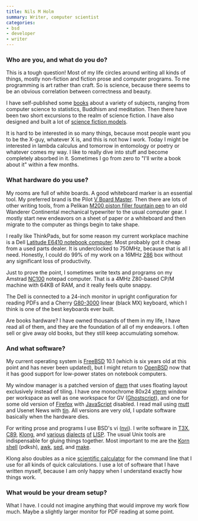 ```yaml
---
title: Nils M Holm
summary: Writer, computer scientist
categories:
- bsd
- developer
- writer
---
```


### Who are you, and what do you do?

This is a tough question! Most of my life circles around writing all kinds of things, mostly non-fiction and fiction prose and computer programs. To me programming is art rather than craft. So is science, because there seems to be an obvious correlation between correctness and beauty.

I have self-published some [books](http://t3x.org/ "Nils' books.") about a variety of subjects, ranging from computer science to statistics, Buddhism and meditation. Then there have been two short excursions to the realm of science fiction. I have also designed and built a lot of [science fiction models](http://t3x.org/sf/ "Nils' sci-fi models.").

It is hard to be interested in so many things, because most people want you to be the X-guy, whatever X is, and this is not how I work. Today I might be interested in lambda calculus and tomorrow in entomology or poetry or whatever comes my way. I like to really dive into stuff and become completely absorbed in it. Sometimes I go from zero to "I'll write a book about it" within a few months.

### What hardware do you use?

My rooms are full of white boards. A good whiteboard marker is an essential tool. My preferred brand is the Pilot [V Board Master][v-board-master]. Then there are lots of other writing tools, from a Pelikan [M200 piston filler fountain pen][m200] to an old Wanderer Continental mechanical typewriter to the usual computer gear. I mostly start new endeavors on a sheet of paper or a whiteboard and then migrate to the computer as things begin to take shape.

I really like ThinkPads, but for some reason my current workplace machine is a Dell [Latitude E6410 notebook computer][latitude-e6410]. Most probably got it cheap from a used parts dealer. It is underclocked to 750MHz, because that is all I need. Honestly, I could do 99% of my work on a 16MHz [286](https://en.wikipedia.org/wiki/Intel_80286 "The Wikipedia entry for the 286 CPU.") box without any significant loss of productivity.

Just to prove the point, I sometimes write texts and programs on my Amstrad [NC100][] notepad computer. That is a 4MHz Z80-based CP/M machine with 64KB of RAM, and it really feels quite snappy.

The Dell is connected to a 24-inch monitor in upright configuration for reading PDFs and a Cherry [G80-3000][] linear (black MX) keyboard, which I think is one of the best keyboards ever built.

Are books hardware? I have owned thousands of them in my life, I have read all of them, and they are the foundation of all of my endeavors. I often sell or give away old books, but they still keep accumulating somehow.

### And what software?

My current operating system is [FreeBSD][] 10.1 (which is six years old at this point and has never been updated), but I might return to [OpenBSD][] now that it has good support for low-power states on notebook computers.

My window manager is a patched version of [dwm][] that uses floating layout exclusively instead of tiling. I have one monochrome 80x24 [xterm][] window per workspace as well as one workspace for GV ([Ghostscript][]), and one for some old version of [Firefox][] with [JavaScript][] disabled. I read mail using [mutt][] and Usenet News with [tin][]. All versions are very old, I update software basically when the hardware dies.

For writing prose and programs I use BSD's vi ([nvi][]). I write software in [T3X][], [C89][c], [Klong][], and [various][s9fes] [dialects][lisp9] [of][kilo-lisp] [LISP][]. The usual Unix tools are indispensable for gluing things together. Most important to me are the [Korn shell][kornshell] (pdksh), [awk][], [sed][], and [make][].

Klong also doubles as a nice [scientific calculator](http://t3x.org/klong-stat/ "Nils' introduction to Klong's statistics module.") for the command line that I use for all kinds of quick calculations. I use a lot of software that I have written myself, because I am only happy when I understand exactly how things work.

### What would be your dream setup?

What I have. I could not imagine anything that would improve my work flow much. Maybe a slightly larger monitor for PDF reading at some point.

[awk]: https://en.wikipedia.org/wiki/AWK "Data formatting language/software."
[c]: https://en.wikipedia.org/wiki/C_(programming_language) "A compiled programming language."
[dwm]: https://dwm.suckless.org/ "A window manager for X."
[firefox]: https://www.mozilla.org/en-US/firefox/new/ "A cross-platform open-source web browser."
[freebsd]: https://www.freebsd.org/ "An open source operating system."
[g80-3000]: https://www.cherry.co.uk/cherry-g80-3000.html "A mechanical keyboard."
[ghostscript]: https://www.ghostscript.com/ "Software for working with PostScript and PDFs."
[javascript]: https://en.wikipedia.org/wiki/JavaScript "An interpreted scripting language."
[kilo-lisp]: http://t3x.org/klisp/ "A LISP interpreter."
[klong]: http://t3x.org/klong/ "An array programming language."
[kornshell]: http://www.kornshell.org "A command-line shell."
[latitude-e6410]: https://www.dell.com/mk/business/p/latitude-e6410/pd "A 14.1 inch PC laptop."
[lisp9]: http://t3x.org/lisp9/ "A dialect of Scheme based on LISP."
[lisp]: https://en.wikipedia.org/wiki/Lisp_(programming_language) "An old programming language."
[m200]: https://www.pelikan.com/pulse/Pulsar/en_US_INTL.FWI.displayShop.252287./classic-black "A fountain pen."
[make]: http://www.gnu.org/software/make/manual/make.html "Software to prepare code for compilation."
[mutt]: http://www.mutt.org/ "A command-line email client."
[nc100]: https://en.wikipedia.org/wiki/Amstrad_NC100 "A portable computer."
[nvi]: https://sites.google.com/a/bostic.com/keithbostic/vi/ "A variant of the command-line text editor."
[openbsd]: http://www.openbsd.org/ "An open-source operating system emphasising security and cryptography."
[s9fes]: http://t3x.org/s9fes/ "An interpreter for Scheme."
[sed]: http://www.gnu.org/software/sed/ "Text filtering software."
[t3x]: http://t3x.org/t3x/ "A procedural programming language."
[tin]: http://www.tin.org/ "A UseNet client."
[v-board-master]: https://pilotpen.com.au/products/v-board-master/ "A refillable whiteboard marker."
[xterm]: https://en.wikipedia.org/wiki/Xterm "Terminal software for the X Window System."
